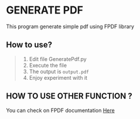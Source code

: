 # GENERATE PDF

This program generate simple pdf using FPDF library

## How to use?
> 1. Edit file GeneratePdf.py
> 2. Execute the file
> 3. The output is `output.pdf`
> 4. Enjoy experiment with it

## HOW TO USE OTHER FUNCTION ?
You can check on FPDF documentation [Here](http://www.fpdf.org/en/doc/index.php)